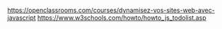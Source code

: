 https://openclassrooms.com/courses/dynamisez-vos-sites-web-avec-javascript
https://www.w3schools.com/howto/howto_js_todolist.asp
